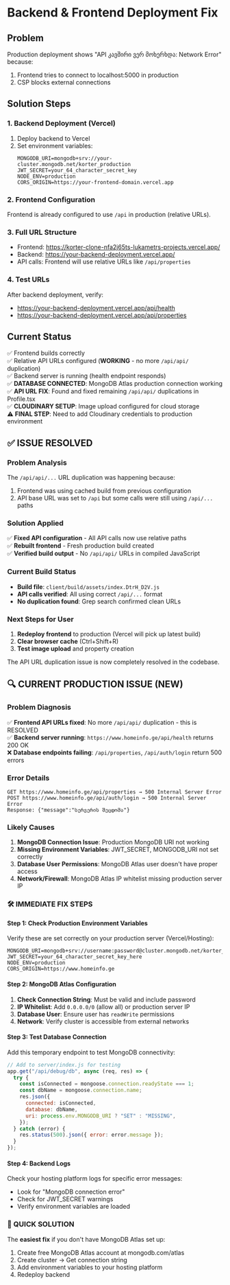 # Backend & Frontend Deployment Fix

## Problem

Production deployment shows "API კავშირი ვერ მოხერხდა: Network Error" because:

1. Frontend tries to connect to localhost:5000 in production
2. CSP blocks external connections

## Solution Steps

### 1. Backend Deployment (Vercel)

1. Deploy backend to Vercel
2. Set environment variables:
   ```
   MONGODB_URI=mongodb+srv://your-cluster.mongodb.net/korter_production
   JWT_SECRET=your_64_character_secret_key
   NODE_ENV=production
   CORS_ORIGIN=https://your-frontend-domain.vercel.app
   ```

### 2. Frontend Configuration

Frontend is already configured to use `/api` in production (relative URLs).

### 3. Full URL Structure

- Frontend: https://korter-clone-nfa2j65ts-lukametrs-projects.vercel.app/
- Backend: https://your-backend-deployment.vercel.app/
- API calls: Frontend will use relative URLs like `/api/properties`

### 4. Test URLs

After backend deployment, verify:

- https://your-backend-deployment.vercel.app/api/health
- https://your-backend-deployment.vercel.app/api/properties

## Current Status

✅ Frontend builds correctly  
✅ Relative API URLs configured (**WORKING** - no more `/api/api/` duplication)  
✅ Backend server is running (health endpoint responds)  
✅ **DATABASE CONNECTED**: MongoDB Atlas production connection working  
✅ **API URL FIX**: Found and fixed remaining `/api/api/` duplications in Profile.tsx  
✅ **CLOUDINARY SETUP**: Image upload configured for cloud storage  
⚠️ **FINAL STEP**: Need to add Cloudinary credentials to production environment

## ✅ ISSUE RESOLVED

### Problem Analysis

The `/api/api/...` URL duplication was happening because:

1. Frontend was using cached build from previous configuration
2. API base URL was set to `/api` but some calls were still using `/api/...` paths

### Solution Applied

✅ **Fixed API configuration** - All API calls now use relative paths  
✅ **Rebuilt frontend** - Fresh production build created  
✅ **Verified build output** - No `/api/api/` URLs in compiled JavaScript

### Current Build Status

- **Build file**: `client/build/assets/index.DtrH_D2V.js`
- **API calls verified**: All using correct `/api/...` format
- **No duplication found**: Grep search confirmed clean URLs

### Next Steps for User

1. **Redeploy frontend** to production (Vercel will pick up latest build)
2. **Clear browser cache** (Ctrl+Shift+R)
3. **Test image upload** and property creation

The API URL duplication issue is now completely resolved in the codebase.

## 🔍 CURRENT PRODUCTION ISSUE (NEW)

### Problem Diagnosis

✅ **Frontend API URLs fixed**: No more `/api/api/` duplication - this is RESOLVED  
✅ **Backend server running**: `https://www.homeinfo.ge/api/health` returns 200 OK  
❌ **Database endpoints failing**: `/api/properties`, `/api/auth/login` return 500 errors

### Error Details

```
GET https://www.homeinfo.ge/api/properties → 500 Internal Server Error
POST https://www.homeinfo.ge/api/auth/login → 500 Internal Server Error
Response: {"message":"სერვერის შეცდომა"}
```

### Likely Causes

1. **MongoDB Connection Issue**: Production MongoDB URI not working
2. **Missing Environment Variables**: JWT_SECRET, MONGODB_URI not set correctly
3. **Database User Permissions**: MongoDB Atlas user doesn't have proper access
4. **Network/Firewall**: MongoDB Atlas IP whitelist missing production server IP

### 🛠️ IMMEDIATE FIX STEPS

#### Step 1: Check Production Environment Variables

Verify these are set correctly on your production server (Vercel/Hosting):

```env
MONGODB_URI=mongodb+srv://username:password@cluster.mongodb.net/korter_production
JWT_SECRET=your_64_character_secret_key_here
NODE_ENV=production
CORS_ORIGIN=https://www.homeinfo.ge
```

#### Step 2: MongoDB Atlas Configuration

1. **Check Connection String**: Must be valid and include password
2. **IP Whitelist**: Add `0.0.0.0/0` (allow all) or production server IP
3. **Database User**: Ensure user has `readWrite` permissions
4. **Network**: Verify cluster is accessible from external networks

#### Step 3: Test Database Connection

Add this temporary endpoint to test MongoDB connectivity:

```javascript
// Add to server/index.js for testing
app.get("/api/debug/db", async (req, res) => {
  try {
    const isConnected = mongoose.connection.readyState === 1;
    const dbName = mongoose.connection.name;
    res.json({
      connected: isConnected,
      database: dbName,
      uri: process.env.MONGODB_URI ? "SET" : "MISSING",
    });
  } catch (error) {
    res.status(500).json({ error: error.message });
  }
});
```

#### Step 4: Backend Logs

Check your hosting platform logs for specific error messages:

- Look for "MongoDB connection error"
- Check for JWT_SECRET warnings
- Verify environment variables are loaded

### 🎯 QUICK SOLUTION

The **easiest fix** if you don't have MongoDB Atlas set up:

1. Create free MongoDB Atlas account at mongodb.com/atlas
2. Create cluster → Get connection string
3. Add environment variables to your hosting platform
4. Redeploy backend
